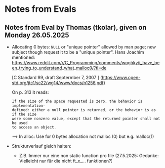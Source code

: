 # Notes from Evals

## Notes from Eval by Thomas (tkolar), given on Monday 26.05.2025

* Allocating 0 bytes: `NULL` or "unique pointer" allowed by man page;
  new subject though request it to be a "unique pointer". 
  Hans Joachim mentioned:
  https://www.reddit.com/r/C_Programming/comments/wpghky/i_have_been_trying_to_understand_what_malloc0/?tl=de

  [C Standard 99, draft Septermber 7, 2007 ]
  (https://www.open-std.org/jtc1/sc22/wg14/www/docs/n1256.pdf)

  On p. 313 it reads:
  ```text
  If the size of the space requested is zero, the behavior is implementation-
  defined: either a null pointer is returned, or the behavior is as if the size
  were some nonzero value, except that the returned pointer shall not be used 
  to access an object.
  ```

  --> In alloc: Use for 0 bytes allocation not malloc (0) but e.g. malloc(1)

* Strukturverlauf gleich halten:
  * Z.B. Immer nur eine non static function pro file
  (27.5.2025: Gedanke: Vielleicht nur für die nicht ft_x_... funktionen?)